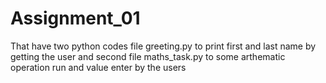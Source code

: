 # Assignment_01
That have two python codes file greeting.py to print first and last name by getting the user
and second file maths_task.py to some arthematic operation run and value enter by the users

